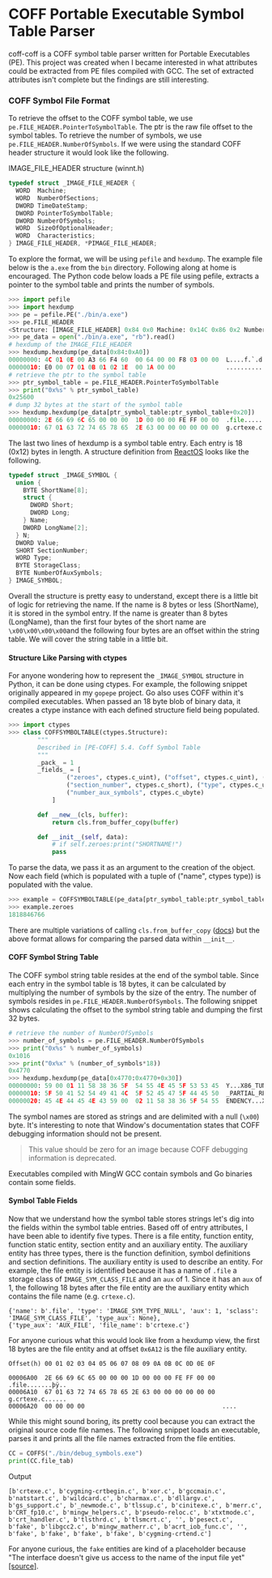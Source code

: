 # COFF Portable Executable Symbol Table Parser

coff-coff is a COFF symbol table parser written for Portable Executables (PE). This project was created when I became interested in what attributes could be extracted from PE files compiled with GCC. The set of extracted attributes isn't complete but the findings are still interesting.

### COFF Symbol File Format
To retrieve the offset to the COFF symbol table, we use `pe.FILE_HEADER.PointerToSymbolTable`. The ptr is the raw file offset to the symbol tables. To retrieve the number of symbols, we use `pe.FILE_HEADER.NumberOfSymbols`. If we were using the standard COFF header structure it would look like the following.

IMAGE_FILE_HEADER structure (winnt.h)
```C++
typedef struct _IMAGE_FILE_HEADER {
  WORD  Machine;
  WORD  NumberOfSections;
  DWORD TimeDateStamp;
  DWORD PointerToSymbolTable;
  DWORD NumberOfSymbols;
  WORD  SizeOfOptionalHeader;
  WORD  Characteristics;
} IMAGE_FILE_HEADER, *PIMAGE_FILE_HEADER;

```
To explore the format, we will be using `pefile` and `hexdump`. The example file below is the `a.exe` from the `bin` directory. Following along at home is encouraged. The Python code below loads a PE file using pefile, extracts a pointer to the symbol table and prints the number of symbols.

```python
>>> import pefile
>>> import hexdump
>>> pe = pefile.PE("./bin/a.exe")
>>> pe.FILE_HEADER
<Structure: [IMAGE_FILE_HEADER] 0x84 0x0 Machine: 0x14C 0x86 0x2 NumberOfSections: 0xE 0x88 0x4 TimeDateStamp: 0x60F466A3 [Sun Jul 18 17:36:35 2021 UTC] 0x8C 0x8 PointerToSymbolTable: 0x6400 0x90 0xC NumberOfSymbols: 0x3F8 0x94 0x10 SizeOfOptionalHeader: 0xE0 0x96 0x12 Characteristics: 0x107>
>>> pe_data = open("./bin/a.exe", "rb").read()
# hexdump of the IMAGE_FILE_HEADER
>>> hexdump.hexdump(pe_data[0x84:0xA0])
00000000: 4C 01 0E 00 A3 66 F4 60  00 64 00 00 F8 03 00 00  L....f.`.d......
00000010: E0 00 07 01 0B 01 02 1E  00 1A 00 00              ............
# retrieve the ptr to the symbol table
>>> ptr_symbol_table = pe.FILE_HEADER.PointerToSymbolTable
>>> print("0x%s" % ptr_symbol_table)
0x25600
# dump 32 bytes at the start of the symbol table
>>> hexdump.hexdump(pe_data[ptr_symbol_table:ptr_symbol_table+0x20])
00000000: 2E 66 69 6C 65 00 00 00  1D 00 00 00 FE FF 00 00  .file...........
00000010: 67 01 63 72 74 65 78 65  2E 63 00 00 00 00 00 00  g.crtexe.c......
```

The last two lines of hexdump is a symbol table entry. Each entry is 18 (0x12) bytes in length. A structure definition from [ReactOS](https://doxygen.reactos.org/da/db6/pecoff_8h_source.html#l00243) looks like the following.  

```C++
typedef struct _IMAGE_SYMBOL {
  union {
    BYTE ShortName[8];
    struct {
      DWORD Short;
      DWORD Long;
    } Name;
    DWORD LongName[2];
  } N;
  DWORD Value;
  SHORT SectionNumber;
  WORD Type;
  BYTE StorageClass;
  BYTE NumberOfAuxSymbols;
} IMAGE_SYMBOL;
```
Overall the structure is pretty easy to understand, except there is a little bit of logic for retrieving the name. If the name is 8 bytes or less (ShortName), it is stored in the symbol entry. If the name is greater than 8 bytes (LongName), than the first four bytes of the short name are `\x00\x00\x00\x00`and the following four bytes are an offset within the string table. We will cover the string table in a little bit.

#### Structure Like Parsing with ctypes
For anyone wondering how to represent the `_IMAGE_SYMBOL` structure in Python, it can be done using ctypes. For example, the following snippet originally appeared in  my `gopepe` project. Go also uses COFF within it's compiled executables. When passed an 18 byte blob of binary data, it creates a ctype instance with each defined structure field being populated.

```python
>>> import ctypes
>>> class COFFSYMBOLTABLE(ctypes.Structure):
        """
        Described in [PE-COFF] 5.4. Coff Symbol Table
        """
        _pack_ = 1
        _fields_ = [
                ("zeroes", ctypes.c_uint), ("offset", ctypes.c_uint), ("value", ctypes.c_uint),
                ("section_number", ctypes.c_short), ("type", ctypes.c_ushort), ("storage_class", ctypes.c_ubyte),
                ("number_aux_symbols", ctypes.c_ubyte)
            ]

        def __new__(cls, buffer):
            return cls.from_buffer_copy(buffer)

        def __init__(self, data):
            # if self.zeroes:print("SHORTNAME!")
            pass
```
To parse the data, we pass it as an argument to the creation of the object. Now each field (which is populated with a tuple of ("name", ctypes type)) is populated with the value.
```python
>>> example = COFFSYMBOLTABLE(pe_data[ptr_symbol_table:ptr_symbol_table+18])
>>> example.zeroes
1818846766
```
There are multiple variations of calling `cls.from_buffer_copy` ([docs](https://docs.python.org/3/library/ctypes.html#ctypes._CData.from_buffer)) but the above format allows for comparing the parsed data within `__init__`.

#### COFF Symbol String Table

The COFF symbol string table resides at the end of the symbol table. Since each entry in the symbol table is 18 bytes, it can be calculated by multiplying the number of symbols by the size of the entry. The number of symbols resides in `pe.FILE_HEADER.NumberOfSymbols`. The following snippet shows calculating the offset to the symbol string table and dumping the first 32 bytes.

```python
# retrieve the number of NumberOfSymbols
>>> number_of_symbols = pe.FILE_HEADER.NumberOfSymbols
>>> print("0x%s" % number_of_symbols)
0x1016
>>> print("0x%x" % (number_of_symbols*18))
0x4770
>>> hexdump.hexdump(pe_data[0x4770:0x4770+0x30])
00000000: 59 00 01 11 58 38 36 5F  54 55 4E 45 5F 53 53 45  Y...X86_TUNE_SSE
00000010: 5F 50 41 52 54 49 41 4C  5F 52 45 47 5F 44 45 50  _PARTIAL_REG_DEP
00000020: 45 4E 44 45 4E 43 59 00  02 11 58 38 36 5F 54 55  ENDENCY...X86_TU
```

The symbol names are stored as strings and are delimited with a null (`\x00`) byte.  It's interesting to note that Window's documentation states that COFF debugging information should not be present.

>This value should be zero for an image because COFF debugging information is deprecated.

Executables compiled with MingW GCC contain symbols and Go binaries contain some fields.

#### Symbol Table Fields
Now that we understand how the symbol table stores strings let's dig into the fields within the symbol table entries. Based off of entry attributes, I have been able to identify five types. There is a file entity, function entity, function static entity, section entity and an auxiliary entity. The auxiliary entity has three types, there is the function definition, symbol definitions and section definitions. The auxiliary entity is used to describe an entity. For example, the file entity is identified because it has a name of `.file` a storage class of `IMAGE_SYM_CLASS_FILE` and an `aux` of 1. Since it has an `aux` of 1, the following 18 bytes after the file entity are the auxiliary entity which contains the file name (e.g. `crtexe.c`).

```
{'name': b'.file', 'type': 'IMAGE_SYM_TYPE_NULL', 'aux': 1, 'sclass': 'IMAGE_SYM_CLASS_FILE', 'type_aux': None},
{'type_aux': 'AUX_FILE', 'file_name': b'crtexe.c'}
```
For anyone curious what this would look like from a hexdump view, the first 18 bytes are the file entity and at offset `0x6A12` is the file auxiliary entity.

```
Offset(h) 00 01 02 03 04 05 06 07 08 09 0A 0B 0C 0D 0E 0F

00006A00  2E 66 69 6C 65 00 00 00 1D 00 00 00 FE FF 00 00  .file.......þÿ..
00006A10  67 01 63 72 74 65 78 65 2E 63 00 00 00 00 00 00  g.crtexe.c......
00006A20  00 00 00 00                                      ....

```
While this might sound boring, its pretty cool because you can extract the original source code file names. The following snippet loads an executable, parses it and prints all the file names extracted from the file entities.

```python
CC = COFFS("./bin/debug_symbols.exe")
print(CC.file_tab)
```
Output
```
[b'crtexe.c', b'cygming-crtbegin.c', b'xor.c', b'gccmain.c', b'natstart.c', b'wildcard.c', b'charmax.c', b'dllargv.c', b'gs_support.c', b'_newmode.c', b'tlssup.c', b'cinitexe.c', b'merr.c', b'CRT_fp10.c', b'mingw_helpers.c', b'pseudo-reloc.c', b'xtxtmode.c', b'crt_handler.c', b'tlsthrd.c', b'tlsmcrt.c', '', b'pesect.c', b'fake', b'libgcc2.c', b'mingw_matherr.c', b'acrt_iob_func.c', '', b'fake', b'fake', b'fake', b'fake', b'cygming-crtend.c']
```
For anyone curious, the `fake` entities are kind of a placeholder because "The interface doesn't give us access to the name of the input file yet" [[source]](https://chromium.googlesource.com/chromiumos/third_party/binutils/+/refs/heads/stabilize-4920.6.B/libiberty/simple-object-coff.c#614).
